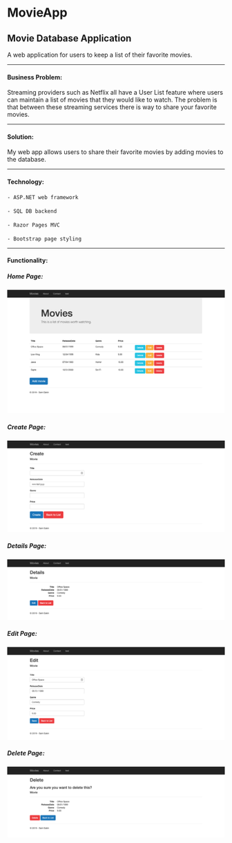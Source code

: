 # MovieApp

## Movie Database Application

A web application for users to keep a list of their favorite movies.

---

#### Business Problem:

Streaming providers such as Netflix all have a User List feature where users can maintain a list of movies that they would like to watch. The problem is that between these streaming services there is way to share your favorite movies.

---

#### Solution:

My web app allows users to share their favorite movies by adding movies to the database.

---

#### Technology:

    - ASP.NET web framework

    - SQL DB backend

    - Razor Pages MVC

    - Bootstrap page styling

---

#### Functionality:

##### Home Page:
![Home Page](https://github.com/SamEakin/RazorPages/blob/master/screenshots-movie-app/home-screen.png)
##### Create Page:
![Create Page](https://github.com/SamEakin/RazorPages/blob/master/screenshots-movie-app/create-screen.png)
##### Details Page:
![Details Page](https://github.com/SamEakin/RazorPages/blob/master/screenshots-movie-app/details-screen.png)
##### Edit Page:
![Edit Page](https://github.com/SamEakin/RazorPages/blob/master/screenshots-movie-app/edit-screen.png)
##### Delete Page:
![Delete Page](https://github.com/SamEakin/RazorPages/blob/master/screenshots-movie-app/delete-screen.png)
